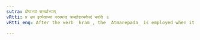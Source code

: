 ```yaml
---
sutra: प्रोपाभ्यां समर्थाभ्याम्
vRtti: प्र उप इत्येताभ्यां परस्मात् क्रमतेरात्मनेपदं भवति ॥
vRtti_eng: After the verb _kram_, the _Atmanepada_ is employed when it is preceded by _pra_ and _upa_, both conveying the same sense; viz. that of 'beginning an action.'

---
```

